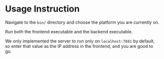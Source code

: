 # Usage Instruction
Navigate to the `bin/` directory and choose the platform you are currently on.

Run both the frontend executable and the backend executable.

We only implemented the server to run only on `localhost:7681` by default, so
enter that value as the IP address in the frontend, and you are good to go.
